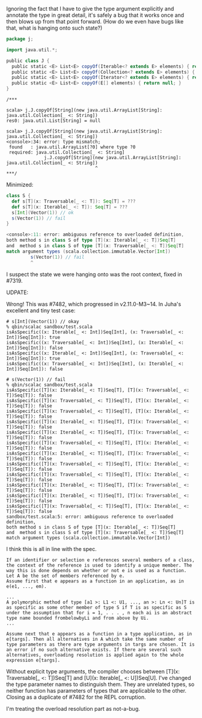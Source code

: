 Ignoring the fact that I have to give the type argument explicitly and annotate the type in great detail, it's safely a bug that it works once and then blows up from that point forward. (How do we even have bugs like that, what is hanging onto such state?)
```scala
package j;

import java.util.*;

public class J {
  public static <E> List<E> copyOf(Iterable<? extends E> elements) { return null; }
  public static <E> List<E> copyOf(Collection<? extends E> elements) { return null; }
  public static <E> List<E> copyOf(Iterator<? extends E> elements) { return null; }
  public static <E> List<E> copyOf(E[] elements) { return null; }
}
```

```
/***

scala> j.J.copyOf[String](new java.util.ArrayList[String]: java.util.Collection[_ <: String])
res0: java.util.List[String] = null

scala> j.J.copyOf[String](new java.util.ArrayList[String]: java.util.Collection[_ <: String])
<console>:34: error: type mismatch;
 found   : java.util.ArrayList[?0] where type ?0
 required: java.util.Collection[_ <: String]
              j.J.copyOf[String](new java.util.ArrayList[String]: java.util.Collection[_ <: String])
                                 ^
***/
```
Minimized:
```scala
class S {
  def s[T](x: Traversable[_ <: T]): Seq[T] = ???
  def s[T](x: Iterable[_ <: T]): Seq[T] = ???
  s[Int](Vector(1)) // ok
  s(Vector(1)) // fail
}
```
```scala
<console>:11: error: ambiguous reference to overloaded definition,
both method s in class S of type [T](x: Iterable[_ <: T])Seq[T]
and  method s in class S of type [T](x: Traversable[_ <: T])Seq[T]
match argument types (scala.collection.immutable.Vector[Int])
         s(Vector(1)) // fail
         ^
```
I suspect the state we were hanging onto was the root context, fixed in #7319.

UDPATE:

Wrong! This was #7482, which progressed in v2.11.0-M3~14.
In Juha's excellent and tiny test case:

```
# s[Int](Vector(1)) // okay
% qbin/scalac sandbox/test.scala
isAsSpecific((x: Iterable[_ <: Int])Seq[Int], (x: Traversable[_ <: Int])Seq[Int]): true
isAsSpecific((x: Traversable[_ <: Int])Seq[Int], (x: Iterable[_ <: Int])Seq[Int]): false
isAsSpecific((x: Iterable[_ <: Int])Seq[Int], (x: Traversable[_ <: Int])Seq[Int]): true
isAsSpecific((x: Traversable[_ <: Int])Seq[Int], (x: Iterable[_ <: Int])Seq[Int]): false

# s(Vector(1)) // fail
% qbin/scalac sandbox/test.scala
isAsSpecific([T](x: Iterable[_ <: T])Seq[T], [T](x: Traversable[_ <: T])Seq[T]): false
isAsSpecific([T](x: Traversable[_ <: T])Seq[T], [T](x: Iterable[_ <: T])Seq[T]): false
isAsSpecific([T](x: Traversable[_ <: T])Seq[T], [T](x: Iterable[_ <: T])Seq[T]): false
isAsSpecific([T](x: Iterable[_ <: T])Seq[T], [T](x: Traversable[_ <: T])Seq[T]): false
isAsSpecific([T](x: Iterable[_ <: T])Seq[T], [T](x: Traversable[_ <: T])Seq[T]): false
isAsSpecific([T](x: Traversable[_ <: T])Seq[T], [T](x: Iterable[_ <: T])Seq[T]): false
isAsSpecific([T](x: Iterable[_ <: T])Seq[T], [T](x: Traversable[_ <: T])Seq[T]): false
isAsSpecific([T](x: Traversable[_ <: T])Seq[T], [T](x: Iterable[_ <: T])Seq[T]): false
isAsSpecific([T](x: Traversable[_ <: T])Seq[T], [T](x: Iterable[_ <: T])Seq[T]): false
isAsSpecific([T](x: Iterable[_ <: T])Seq[T], [T](x: Traversable[_ <: T])Seq[T]): false
isAsSpecific([T](x: Iterable[_ <: T])Seq[T], [T](x: Traversable[_ <: T])Seq[T]): false
isAsSpecific([T](x: Traversable[_ <: T])Seq[T], [T](x: Iterable[_ <: T])Seq[T]): false
sandbox/test.scala:5: error: ambiguous reference to overloaded definition,
both method s in class S of type [T](x: Iterable[_ <: T])Seq[T]
and  method s in class S of type [T](x: Traversable[_ <: T])Seq[T]
match argument types (scala.collection.immutable.Vector[Int])
```
I think this is all in line with the spec.

```
If an identifier or selection e references several members of a class, the context of the reference is used to identify a unique member. The way this is done depends on whether or not e is used as a function. Let A be the set of members referenced by e.
Assume first that e appears as a function in an application, as in e(e1, ..., em).

...
A polymorphic method of type [a1 >: L1 <: U1, ..., an >: Ln <: Un]T is as specific as some other member of type S if T is as specific as S under the assumption that for i = 1, . . . , n each ai is an abstract type name bounded frombelowbyLi and from above by Ui.
...

Assume next that e appears as a function in a type application, as in e[targs]. Then all alternatives in A which take the same number of type parameters as there are type arguments in targs are chosen. It is an error if no such alternative exists. If there are several such alternatives, overloading resolution is applied again to the whole expression e[targs].
```

Without explicit type arguments, the compiler chooses between [T](x: Traversable[_ <: T])Seq[T] and [U](x: Iterable[_ <: U])Seq[U]. I've changed the type parameter names to distinguish them. They are unrelated types, so neither function has parameters of types that are applicable to the other.
Closing as a duplicate of #7482 for the REPL corruption.

I'm treating the overload resolution part as not-a-bug.
